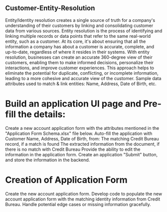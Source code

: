 ## Customer-Entity-Resolution
Entity/Identity resolution creates a single source of truth for a company's understanding of their customers by linking and consolidating customer data from various sources. Entity resolution is the process of identifying and linking multiple records or data points that refer to the same real-world entity, such as a customer. At its core, it's about ensuring that all the information a company has about a customer is accurate, complete, and up-to-date, regardless of where it resides in their systems. With entity resolution, businesses can create an accurate 360-degree view of their customers, enabling them to make informed decisions, personalize their interactions, and improve customer experiences. This approach helps to eliminate the potential for duplicate, conflicting, or incomplete information, leading to a more cohesive and accurate view of the customer. Sample data attributes used to match & link entities: Name, Address, Date of Birth, etc.

# Build an application UI page and Pre-fill the details:
Create a new account application form with the attributes mentioned in the "Application Form Schema.xlsx" file below. 
Auto-fill the application with Customer Name, Address, Date of Birth, from:
The matching Credit Bureau record, if a match is found
The extracted information from the document, if there is no match with Credit Bureau
Provide the ability to edit the information in the application form.
Create an application "Submit" button, and store the information in the backend.

# Creation of Application Form
Create the new account application form. Develop code to populate the new account application form with the matching identity information from Credit Bureau.
Handle potential edge cases or missing information gracefully.

